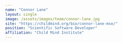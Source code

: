 ```yaml
---
name: "Connor Lane"
layout: single
image: /assets/images/team/connor-lane.jpg
site: "https://childmind.org/bio/connor-lane-mse/"
position: "Scientific Software Developer"
affiliation: "Child Mind Institute"
---
```

